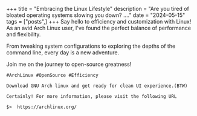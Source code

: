 +++
title = "Embracing the Linux Lifestyle"
description = "Are you tired of bloated operating systems slowing you down? ...."
date = "2024-05-15"
tags = ["posts",]
+++
 Say hello to efficiency and customization with Linux! As an avid Arch Linux user, I've found the perfect balance of performance and flexibility.

From tweaking system configurations to exploring the depths of the command line, every day is a new adventure.

Join me on the journey to open-source greatness!

 ```#ArchLinux #OpenSource #Efficiency```

```Download GNU Arch linux and get ready for clean UI experience.(BTW)```

 ```Download
 Certainly! For more information, please visit the following URL

$>  https://archlinux.org/
 ```

